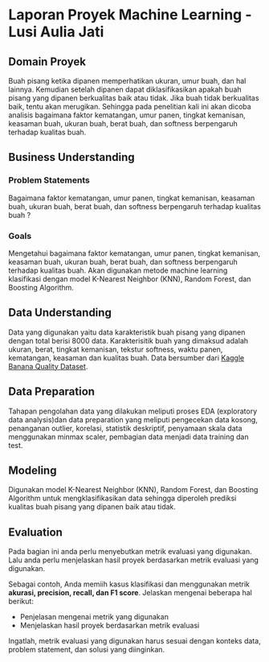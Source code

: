 # Laporan Proyek Machine Learning - Lusi Aulia Jati

## Domain Proyek
Buah pisang ketika dipanen memperhatikan ukuran, umur buah, dan hal lainnya. Kemudian setelah dipanen dapat diklasifikasikan apakah buah pisang yang dipanen berkualitas baik atau tidak. Jika buah tidak berkualitas baik, tentu akan merugikan. Sehingga pada penelitian kali ini akan dicoba analisis bagaimana faktor kematangan, umur panen, tingkat kemanisan, keasaman buah, ukuran buah, berat buah, dan softness berpengaruh terhadap kualitas buah. 

## Business Understanding
### Problem Statements
Bagaimana faktor kematangan, umur panen, tingkat kemanisan, keasaman buah, ukuran buah, berat buah, dan softness berpengaruh terhadap kualitas buah ? 
### Goals
Mengetahui bagaimana faktor kematangan, umur panen, tingkat kemanisan, keasaman buah, ukuran buah, berat buah, dan softness berpengaruh terhadap kualitas buah. Akan digunakan metode machine learning klasifikasi dengan model K-Nearest Neighbor (KNN), Random Forest, dan Boosting Algorithm. 

## Data Understanding
Data yang digunakan yaitu data karakteristik buah pisang yang dipanen dengan total berisi 8000 data. Karakterisitik buah yang dimaksud adalah ukuran, berat, tingkat kemanisan, tekstur softness, waktu panen, kematangan, keasaman dan kualitas buah. Data bersumber dari [Kaggle Banana Quality Dataset](https://www.kaggle.com/datasets/l3llff/banana).

## Data Preparation
Tahapan pengolahan data yang dilakukan meliputi proses EDA (exploratory data analysis)dan  data preparation yang meliputi pengecekan data kosong, penanganan outlier, korelasi, statistik deskriptif, penyamaan skala data menggunakan minmax scaler, pembagian data menjadi data training dan test.

## Modeling
Digunakan model K-Nearest Neighbor (KNN), Random Forest, dan Boosting Algorithm untuk mengklasifikasikan data sehingga diperoleh prediksi kualitas buah pisang yang dipanen baik atau tidak. 


## Evaluation
Pada bagian ini anda perlu menyebutkan metrik evaluasi yang digunakan. Lalu anda perlu menjelaskan hasil proyek berdasarkan metrik evaluasi yang digunakan.

Sebagai contoh, Anda memiih kasus klasifikasi dan menggunakan metrik **akurasi, precision, recall, dan F1 score**. Jelaskan mengenai beberapa hal berikut:
- Penjelasan mengenai metrik yang digunakan
- Menjelaskan hasil proyek berdasarkan metrik evaluasi

Ingatlah, metrik evaluasi yang digunakan harus sesuai dengan konteks data, problem statement, dan solusi yang diinginkan.
